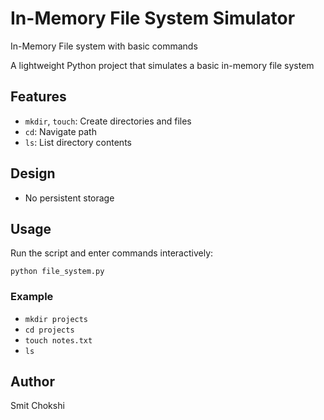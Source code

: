 # In-Memory File System Simulator
In-Memory File system with basic commands

A lightweight Python project that simulates a basic in-memory file system

## Features

- `mkdir`, `touch`: Create directories and files  
- `cd`: Navigate path  
- `ls`: List directory contents  

## Design

- No persistent storage

## Usage

Run the script and enter commands interactively:

`python file_system.py`

### Example

- `mkdir projects`
- `cd projects`
- `touch notes.txt`
- `ls`

## Author

Smit Chokshi
